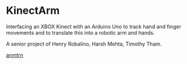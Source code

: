KinectArm
=========

Interfacing an XBOX Kinect with an Arduino Uno to track hand and finger movements and to translate this into a robotic arm and hands.

A senior project of Henry Robalino, Harsh Mehta, Timothy Tham.

<a href="web.njit.edu/~hr28" target="_blank">anmtrn</a>
